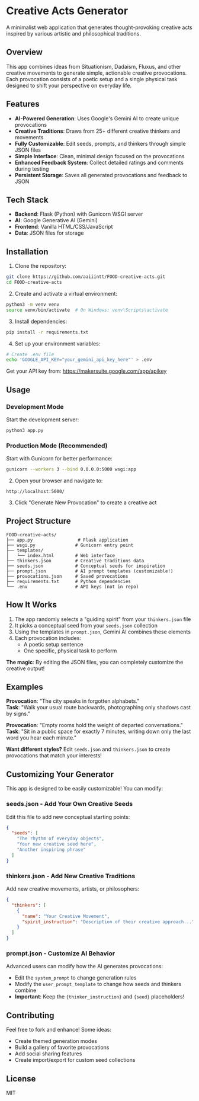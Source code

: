 # Creative Acts Generator

A minimalist web application that generates thought-provoking creative acts inspired by various artistic and philosophical traditions.

## Overview

This app combines ideas from Situationism, Dadaism, Fluxus, and other creative movements to generate simple, actionable creative provocations. Each provocation consists of a poetic setup and a single physical task designed to shift your perspective on everyday life.

## Features

- **AI-Powered Generation**: Uses Google's Gemini AI to create unique provocations
- **Creative Traditions**: Draws from 25+ different creative thinkers and movements
- **Fully Customizable**: Edit seeds, prompts, and thinkers through simple JSON files
- **Simple Interface**: Clean, minimal design focused on the provocations
- **Enhanced Feedback System**: Collect detailed ratings and comments during testing
- **Persistent Storage**: Saves all generated provocations and feedback to JSON

## Tech Stack

- **Backend**: Flask (Python) with Gunicorn WSGI server
- **AI**: Google Generative AI (Gemini)
- **Frontend**: Vanilla HTML/CSS/JavaScript
- **Data**: JSON files for storage

## Installation

1. Clone the repository:
```bash
git clone https://github.com/aaiiintt/FOOD-creative-acts.git
cd FOOD-creative-acts
```

2. Create and activate a virtual environment:
```bash
python3 -m venv venv
source venv/bin/activate  # On Windows: venv\Scripts\activate
```

3. Install dependencies:
```bash
pip install -r requirements.txt
```

4. Set up your environment variables:
```bash
# Create .env file
echo 'GOOGLE_API_KEY="your_gemini_api_key_here"' > .env
```

Get your API key from: https://makersuite.google.com/app/apikey

## Usage

### Development Mode
Start the development server:
```bash
python3 app.py
```

### Production Mode (Recommended)
Start with Gunicorn for better performance:
```bash
gunicorn --workers 3 --bind 0.0.0.0:5000 wsgi:app
```

2. Open your browser and navigate to:
```
http://localhost:5000/
```

3. Click "Generate New Provocation" to create a creative act

## Project Structure

```
FOOD-creative-acts/
├── app.py                 # Flask application
├── wsgi.py               # Gunicorn entry point
├── templates/
│   └── index.html        # Web interface
├── thinkers.json         # Creative traditions data
├── seeds.json            # Conceptual seeds for inspiration
├── prompt.json           # AI prompt templates (customizable!)
├── provocations.json     # Saved provocations
├── requirements.txt      # Python dependencies
└── .env                  # API keys (not in repo)
```

## How It Works

1. The app randomly selects a "guiding spirit" from your `thinkers.json` file
2. It picks a conceptual seed from your `seeds.json` collection
3. Using the templates in `prompt.json`, Gemini AI combines these elements
4. Each provocation includes:
   - A poetic setup sentence
   - One specific, physical task to perform

**The magic**: By editing the JSON files, you can completely customize the creative output!

## Examples

**Provocation**: "The city speaks in forgotten alphabets."  
**Task**: "Walk your usual route backwards, photographing only shadows cast by signs."

**Provocation**: "Empty rooms hold the weight of departed conversations."  
**Task**: "Sit in a public space for exactly 7 minutes, writing down only the last word you hear each minute."

**Want different styles?** Edit `seeds.json` and `thinkers.json` to create provocations that match your interests!

## Customizing Your Generator

This app is designed to be easily customizable! You can modify:

### **seeds.json** - Add Your Own Creative Seeds
Edit this file to add new conceptual starting points:
```json
{
  "seeds": [
    "The rhythm of everyday objects",
    "Your new creative seed here",
    "Another inspiring phrase"
  ]
}
```

### **thinkers.json** - Add New Creative Traditions
Add new creative movements, artists, or philosophers:
```json
{
  "thinkers": [
    {
      "name": "Your Creative Movement",
      "spirit_instruction": "Description of their creative approach..."
    }
  ]
}
```

### **prompt.json** - Customize AI Behavior
Advanced users can modify how the AI generates provocations:
- Edit the `system_prompt` to change generation rules
- Modify the `user_prompt_template` to change how seeds and thinkers combine
- **Important**: Keep the `{thinker_instruction}` and `{seed}` placeholders!

## Contributing

Feel free to fork and enhance! Some ideas:
- Create themed generation modes
- Build a gallery of favorite provocations
- Add social sharing features
- Create import/export for custom seed collections

## License

MIT